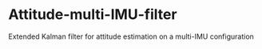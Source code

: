 # Attitude-multi-IMU-filter
Extended Kalman filter for attitude estimation on a multi-IMU configuration
